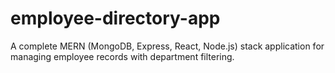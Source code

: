 # employee-directory-app
A complete MERN (MongoDB, Express, React, Node.js) stack application for managing employee records with department filtering.
